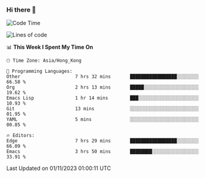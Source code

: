 ### Hi there 👋

<!--
**nicehiro/nicehiro** is a ✨ _special_ ✨ repository because its `README.md` (this file) appears on your GitHub profile.

Here are some ideas to get you started:

- 🔭 I’m currently working on ...
- 🌱 I’m currently learning ...
- 👯 I’m looking to collaborate on ...
- 🤔 I’m looking for help with ...
- 💬 Ask me about ...
- 📫 How to reach me: ...
- 😄 Pronouns: ...
- ⚡ Fun fact: ...
-->

<!--START_SECTION:waka-->
![Code Time](http://img.shields.io/badge/Code%20Time-11%20hrs%2019%20mins-blue)

![Lines of code](https://img.shields.io/badge/From%20Hello%20World%20I%27ve%20Written-2.6%20million%20lines%20of%20code-blue)

📊 **This Week I Spent My Time On** 

```text
🕑︎ Time Zone: Asia/Hong_Kong

💬 Programming Languages: 
Other                    7 hrs 32 mins       █████████████████░░░░░░░░   66.58 % 
Org                      2 hrs 13 mins       █████░░░░░░░░░░░░░░░░░░░░   19.62 % 
Emacs Lisp               1 hr 14 mins        ███░░░░░░░░░░░░░░░░░░░░░░   10.93 % 
Git                      13 mins             ░░░░░░░░░░░░░░░░░░░░░░░░░   01.95 % 
YAML                     5 mins              ░░░░░░░░░░░░░░░░░░░░░░░░░   00.85 % 

🔥 Editors: 
Edge                     7 hrs 29 mins       █████████████████░░░░░░░░   66.09 % 
Emacs                    3 hrs 50 mins       ████████░░░░░░░░░░░░░░░░░   33.91 % 
```


 Last Updated on 01/11/2023 01:00:11 UTC
<!--END_SECTION:waka-->
